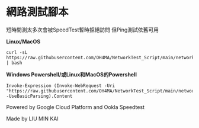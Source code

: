 # 網路測試腳本
短時間測太多次會被SpeedTest暫時拒絕訪問 但Ping測試依舊可用

**Linux/MacOS**
```
curl -sL https://raw.githubusercontent.com/OH4MA/NetworkTest_Script/main/networktest.sh | bash
```

**Windows Powershell/或Linux和MacOS的Powershell**
```
Invoke-Expression (Invoke-WebRequest -Uri "https://raw.githubusercontent.com/OH4MA/NetworkTest_Script/main/networktest.ps1" -UseBasicParsing).Content
```

Powered by Google Cloud Platform and  Ookla Speedtest

Made by LIU MIN KAI
